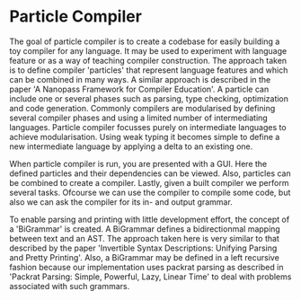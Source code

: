 Particle Compiler
===============

The goal of particle compiler is to create a codebase for easily building a toy compiler for any language. It may be used to experiment with language feature or as a way of teaching compiler construction. The approach taken is to define compiler 'particles' that represent language features and which can be combined in many ways. A similar approach is described in the paper 'A Nanopass Framework for Compiler Education'. A particle can include one or several phases such as parsing, type checking, optimization and code generation. Commonly compilers are modularised by defining several compiler phases and using a limited number of intermediating languages. Particle compiler focusses purely on intermediate languages to achieve modularisation. Using weak typing it becomes simple to define a new intermediate language by applying a delta to an existing one.

When particle compiler is run, you are presented with a GUI. Here the defined particles and their dependencies can be viewed. Also, particles can be combined to create a compiler. Lastly, given a built compiler we perform several tasks. Ofcourse we can use the compiler to compile some code, but also we can ask the compiler for its in- and output grammar.

To enable parsing and printing with little development effort, the concept of a 'BiGrammar' is created. A BiGrammar defines a bidirectionmal mapping between text and an AST. The approach taken here is very similar to that described by the paper 'Invertible Syntax Descriptions: Unifying Parsing and Pretty Printing'. Also, a BiGrammar may be defined in a left recursive fashion because our implementation uses packrat parsing as described in 'Packrat Parsing: Simple, Powerful, Lazy, Linear Time' to deal with problems associated with such grammars.